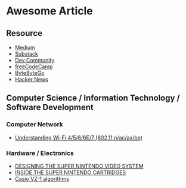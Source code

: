 # Awesome Article 

## Resource

- [Medium](https://medium.com/)
- [Substack](https://substack.com/)
- [Dev Community](https://dev.to/)
- [freeCodeCamp](https://www.freecodecamp.org/news)
- [ByteByteGo](https://blog.bytebytego.com/)
- [Hacker News](https://news.ycombinator.com/)

## Computer Science / Information Technology / Software Development 

### Computer Network

- [Understanding Wi-Fi 4/5/6/6E/7 (802.11 n/ac/ax/be)](https://www.wiisfi.com/?fbclid=IwY2xjawEZWntleHRuA2FlbQIxMQABHWTfZwIQ5Ld_9jto-6GAYEFky2g7JOcsWnsbkmhsz0E3Ps8Hv3KLQnjPEQ_aem_xmPNMxB_K9DwcgP2VSsuIA#introduction)

### Hardware / Electronics 

- [DESIGNING THE SUPER NINTENDO VIDEO SYSTEM](https://fabiensanglard.net/snes_video/index.html?fbclid=IwY2xjawEUxitleHRuA2FlbQIxMQABHRJSwfKR8g1ftJ6lz10Tf7zKMoLFxk3CcT7tL8eSQhu9TvilaewMK5zjFw_aem_AktPwBjMyHxVTE4Bhae_CQ)
- [INSIDE THE SUPER NINTENDO CARTRIDGES](https://fabiensanglard.net/snes_carts/)
- [Casio VZ-1 algorithms
](https://blog.jacobvosmaer.nl/0029-vz-1-algorithms/?fbclid=IwY2xjawEh2PpleHRuA2FlbQIxMQABHWtNiDmhbfpqmDaFtdc5lzWewB6xTvW7xIHtHI9dOtfEEGHMk_oYkyEg_w_aem_C4daZ4X7JpGQMrorQw_3HQ)
